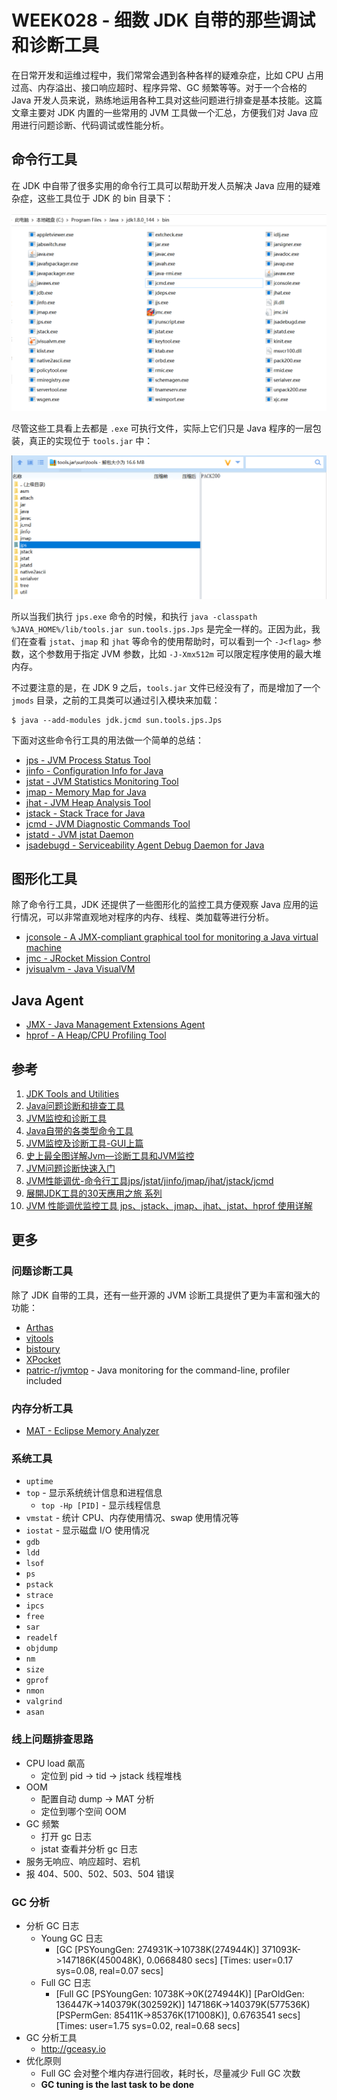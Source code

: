# WEEK028 - 细数 JDK 自带的那些调试和诊断工具

在日常开发和运维过程中，我们常常会遇到各种各样的疑难杂症，比如 CPU 占用过高、内存溢出、接口响应超时、程序异常、GC 频繁等等。对于一个合格的 Java 开发人员来说，熟练地运用各种工具对这些问题进行排查是基本技能。这篇文章主要对 JDK 内置的一些常用的 JVM 工具做一个汇总，方便我们对 Java 应用进行问题诊断、代码调试或性能分析。

## 命令行工具

在 JDK 中自带了很多实用的命令行工具可以帮助开发人员解决 Java 应用的疑难杂症，这些工具位于 JDK 的 bin 目录下：

![](./images/java-bin.png)

尽管这些工具看上去都是 `.exe` 可执行文件，实际上它们只是 Java 程序的一层包装，真正的实现位于 `tools.jar` 中：

![](./images/tools.jar.png)

所以当我们执行 `jps.exe` 命令的时候，和执行 `java -classpath %JAVA_HOME%/lib/tools.jar sun.tools.jps.Jps` 是完全一样的。正因为此，我们在查看 `jstat`、`jmap` 和 `jhat` 等命令的使用帮助时，可以看到一个 `-J<flag>` 参数，这个参数用于指定 JVM 参数，比如 `-J-Xmx512m` 可以限定程序使用的最大堆内存。

不过要注意的是，在 JDK 9 之后，`tools.jar` 文件已经没有了，而是增加了一个 `jmods` 目录，之前的工具类可以通过引入模块来加载：

```
$ java --add-modules jdk.jcmd sun.tools.jps.Jps
```

下面对这些命令行工具的用法做一个简单的总结：

* [jps - JVM Process Status Tool](./jps/README.md)
* [jinfo - Configuration Info for Java](./jinfo/README.md)
* [jstat - JVM Statistics Monitoring Tool](./jstat/README.md)
* [jmap - Memory Map for Java](./jmap/README.md)
* [jhat - JVM Heap Analysis Tool](./jhat/README.md)
* [jstack - Stack Trace for Java](./jstack/README.md)
* [jcmd - JVM Diagnostic Commands Tool](./jcmd/README.md)
* [jstatd - JVM jstat Daemon](./jstatd/README.md)
* [jsadebugd - Serviceability Agent Debug Daemon for Java](./jsadebugd/README.md)

## 图形化工具

除了命令行工具，JDK 还提供了一些图形化的监控工具方便观察 Java 应用的运行情况，可以非常直观地对程序的内存、线程、类加载等进行分析。

* [jconsole - A JMX-compliant graphical tool for monitoring a Java virtual machine](./jconsole/README.md)
* [jmc - JRocket Mission Control](./jmc/README.md)
* [jvisualvm - Java VisualVM](./jvisualvm/README.md)

## Java Agent

* [JMX - Java Management Extensions Agent](./jmx/README.md)
* [hprof - A Heap/CPU Profiling Tool](./hprof/README.md)

## 参考

1. [JDK Tools and Utilities](https://docs.oracle.com/javase/8/docs/technotes/tools/)
1. [Java问题诊断和排查工具](https://tobebetterjavaer.com/jvm/problem-tools.html)
1. [JVM监控和诊断工具](https://www.cnblogs.com/dwtfukgv/p/15126148.html)
1. [Java自带的各类型命令工具](https://doctording.github.io/sword_at_offer/content/java_jvm/jvm_tools.html)
1. [JVM监控及诊断工具-GUI上篇](https://juejin.cn/post/6972450999034183710)
1. [史上最全图详解Jvm—诊断工具和JVM监控](https://blog.csdn.net/wj1314250/article/details/118370096)
1. [JVM问题诊断快速入门](https://guns-y.github.io/2019/09/04/JVM/JVM%E9%97%AE%E9%A2%98%E8%AF%8A%E6%96%AD%E5%BF%AB%E9%80%9F%E5%85%A5%E9%97%A8/)
1. [JVM性能调优-命令行工具jps/jstat/jinfo/jmap/jhat/jstack/jcmd](https://cloud.tencent.com/developer/article/1790337)
1. [展開JDK工具的30天應用之旅 系列](https://ithelp.ithome.com.tw/users/20140481/ironman/4472)
1. [JVM 性能调优监控工具 jps、jstack、jmap、jhat、jstat、hprof 使用详解](https://my.oschina.net/feichexia/blog/196575)

## 更多

### 问题诊断工具

除了 JDK 自带的工具，还有一些开源的 JVM 诊断工具提供了更为丰富和强大的功能：

* [Arthas](https://arthas.aliyun.com/zh-cn/)
* [vjtools](https://github.com/vipshop/vjtools)
* [bistoury](https://github.com/qunarcorp/bistoury)
* [XPocket](https://xpocket.perfma.com/)
* [patric-r/jvmtop](https://github.com/patric-r/jvmtop) - Java monitoring for the command-line, profiler included

### 内存分析工具

* [MAT - Eclipse Memory Analyzer](https://www.eclipse.org/mat/)

### 系统工具

* `uptime`
* `top` - 显示系统统计信息和进程信息
    * `top -Hp [PID]` - 显示线程信息
* `vmstat` - 统计 CPU、内存使用情况、swap 使用情况等
* `iostat` - 显示磁盘 I/O 使用情况
* `gdb`
* `ldd`
* `lsof`
* `ps`
* `pstack`
* `strace`
* `ipcs`
* `free`
* `sar`
* `readelf`
* `objdump`
* `nm`
* `size`
* `gprof`
* `nmon`
* `valgrind`
* `asan`

### 线上问题排查思路

* CPU load 飙高
    * 定位到 pid -> tid -> jstack 线程堆栈
* OOM
    * 配置自动 dump -> MAT 分析
    * 定位到哪个空间 OOM
* GC 频繁
    * 打开 gc 日志
    * jstat 查看并分析 gc 日志
* 服务无响应、响应超时、宕机
* 报 404、500、502、503、504 错误

### GC 分析

* 分析 GC 日志
    * Young GC 日志
        * [GC [PSYoungGen: 274931K->10738K(274944K)] 371093K->147186K(450048K), 0.0668480 secs] [Times: user=0.17 sys=0.08, real=0.07 secs]
    * Full GC 日志
        * [Full GC [PSYoungGen: 10738K->0K(274944K)] [ParOldGen: 136447K->140379K(302592K)] 147186K->140379K(577536K) [PSPermGen: 85411K->85376K(171008K)], 0.6763541 secs] [Times: user=1.75 sys=0.02, real=0.68 secs]
* GC 分析工具
    * http://gceasy.io
* 优化原则
    * Full GC 会对整个堆内存进行回收，耗时长，尽量减少 Full GC 次数
    * **GC tuning is the last task to be done**
